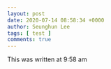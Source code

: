 ```yaml
---
layout: post
date: 2020-07-14 08:58:34 +0000
author: Seunghun Lee
tags: [ test ]
comments: true
---
```

This was written at 9:58 am